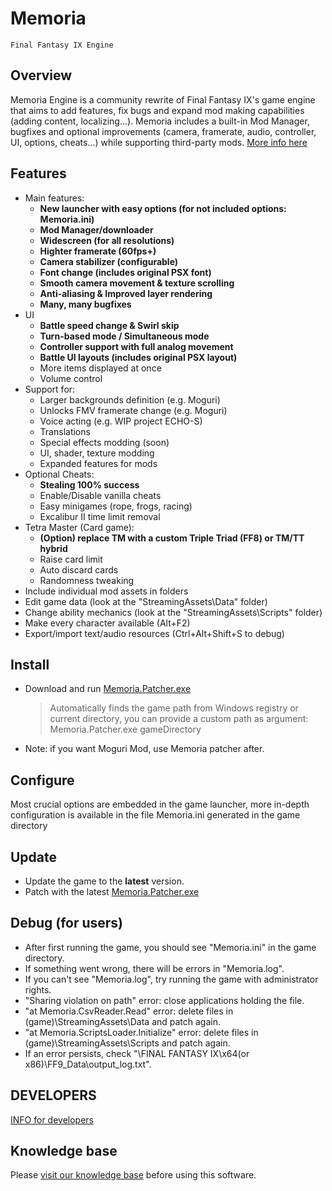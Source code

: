 # Memoria 
    Final Fantasy IX Engine

## Overview

Memoria Engine is a community rewrite of Final Fantasy IX's game engine that aims to add features, fix bugs and expand mod making capabilities (adding content, localizing...). Memoria includes a built-in Mod Manager, bugfixes and optional improvements (camera, framerate, audio, controller, UI, options, cheats...) while supporting third-party mods. [More info here](https://github.com/Albeoris/Memoria/wiki/Project-Overview)

## Features


- Main features:
    - **New launcher with easy options (for not included options: Memoria.ini)**
    - **Mod Manager/downloader**
    - **Widescreen (for all resolutions)**
    - **Highter framerate (60fps+)**
    - **Camera stabilizer (configurable)**
    - **Font change (includes original PSX font)**
    - **Smooth camera movement & texture scrolling**
    - **Anti-aliasing & Improved layer rendering**
    - **Many, many bugfixes**
- UI
    - **Battle speed change & Swirl skip**
    - **Turn-based mode / Simultaneous mode**
    - **Controller support with full analog movement**
    - **Battle UI layouts (includes original PSX layout)**
    - More items displayed at once
    - Volume control
- Support for:
    - Larger backgrounds definition (e.g. Moguri)
    - Unlocks FMV framerate change (e.g. Moguri)
    - Voice acting (e.g. WIP project ECHO-S)
    - Translations
    - Special effects modding (soon)
    - UI, shader, texture modding
    - Expanded features for mods
- Optional Cheats:
    - **Stealing 100% success**
    - Enable/Disable vanilla cheats
    - Easy minigames (rope, frogs, racing)
    - Excalibur II time limit removal
- Tetra Master (Card game):
    - **(Option) replace TM with a custom Triple Triad (FF8) or TM/TT hybrid**
    - Raise card limit
    - Auto discard cards
    - Randomness tweaking
- Include individual mod assets in folders
- Edit game data (look at the "StreamingAssets\Data" folder)
- Change ability mechanics (look at the "StreamingAssets\Scripts" folder)
- Make every character available (Alt+F2)
- Export/import text/audio resources (Ctrl+Alt+Shift+S to debug)


## Install

- Download and run [Memoria.Patcher.exe](https://github.com/Albeoris/Memoria/releases/)

    > Automatically finds the game path from Windows registry or current directory, you can provide a custom path as argument:
    > Memoria.Patcher.exe gameDirectory
- Note: if you want Moguri Mod, use Memoria patcher after.


## Configure

Most crucial options are embedded in the game launcher, more in-depth configuration is available in the file Memoria.ini generated in the game directory


## Update

- Update the game to the **latest** version.
- Patch with the latest [Memoria.Patcher.exe](https://github.com/Albeoris/Memoria/releases/)


## Debug (for users)

- After first running the game, you should see "Memoria.ini" in the game directory.
- If something went wrong, there will be errors in "Memoria.log".
- If you can't see "Memoria.log", try running the game with administrator rights.
- "Sharing violation on path" error: close applications holding the file.
- "at Memoria.CsvReader.Read" error: delete files in (game)\StreamingAssets\Data and patch again.
- "at Memoria.ScriptsLoader.Initialize" error: delete files in (game)\StreamingAssets\Scripts and patch again.
- If an error persists, check "\FINAL FANTASY IX\x64(or x86)\FF9_Data\output_log.txt".

## DEVELOPERS

[INFO for developers](https://github.com/Albeoris/Memoria/wiki/Developer-instructions)


## Knowledge base

Please [visit our knowledge base](../../wiki#knowledge-base) before using this software.
